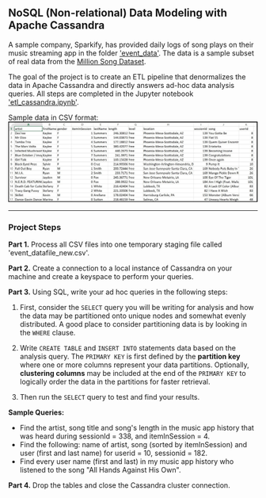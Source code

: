 ## NoSQL (Non-relational) Data Modeling with Apache Cassandra
A sample company, Sparkify, has provided daily logs of song plays on their music streaming app in the folder ['event_data'](event_data/). The data is a sample subset of real data from the [Million Song Dataset](https://labrosa.ee.columbia.edu/millionsong/).

The goal of the project is to create an ETL pipeline that denormalizes the data in Apache Cassandra and directly answers ad-hoc data analysis queries. All steps are completed in the Jupyter notebook ['etl_cassandra.ipynb'](etl_cassandra.ipynb).

Sample data in CSV format:
<img src="images/image_event_datafile_new.jpg" />

<hr>

### Project Steps

**Part 1.** Process all CSV files into one temporary staging file called 'event_datafile_new.csv'.

**Part 2.** Create a connection to a local instance of Cassandra on your machine and create a keyspace to perform your queries.

**Part 3.** Using SQL, write your ad hoc queries in the following steps:

1. First, consider the `SELECT` query you will be writing for analysis and how the data may be partitioned onto unique nodes and somewhat evenly distributed. A good place to consider partitioning data is by looking in the `WHERE` clause.

2. Write `CREATE TABLE` and `INSERT INTO` statements data based on the analysis query. The `PRIMARY KEY` is first defined by the **partition key** where one or more columns represent your data partitions. Optionally, **clustering columns** may be included at the end of the `PRIMARY KEY` to logically order the data in the partitions for faster retrieval.

3. Then run the `SELECT` query to test and find your results. 

**Sample Queries:**  
- Find the artist, song title and song's length in the music app history that was heard during sessionId = 338, and itemInSession = 4.
- Find the following: name of artist, song (sorted by itemInSession) and user (first and last name) for userid = 10, sessionid = 182.
- Find every user name (first and last) in my music app history who listened to the song "All Hands Against His Own".

**Part 4.** Drop the tables and close the Cassandra cluster connection. 
